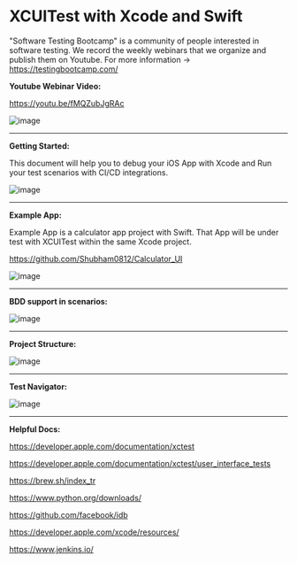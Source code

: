 # XCUITest with Xcode and Swift

"Software Testing Bootcamp" is a community of people interested in software testing. We record the weekly webinars that we organize and publish them on Youtube. For more information -> https://testingbootcamp.com/

**Youtube Webinar Video:**

https://youtu.be/fMQZubJgRAc

![image](https://user-images.githubusercontent.com/89974862/137537135-9bc84d3a-09bc-4767-bbe1-21bd2f3d9b27.png)

------------

**Getting Started:**

This document will help you to debug your iOS App with Xcode and Run your test scenarios with CI/CD integrations.


![image](https://user-images.githubusercontent.com/89974862/138561502-9707a7ea-091c-40ba-8b44-db235a686d6e.png)

----------

**Example App:**

Example App is a calculator app project with Swift. That App will be under test with XCUITest within the same Xcode project.

https://github.com/Shubham0812/Calculator_UI

![image](https://user-images.githubusercontent.com/89974862/138561626-8c9fcdc8-0418-446b-981c-35a0a5926ee6.png)

----------

**BDD support in scenarios:**

![image](https://user-images.githubusercontent.com/89974862/138561748-95e4b702-cf78-4407-800a-4f083c607017.png)

----------

**Project Structure:**

![image](https://user-images.githubusercontent.com/89974862/138599825-bb09e4d8-16f8-4f37-9738-48ff2cc94975.png)

----------

**Test Navigator:**

![image](https://user-images.githubusercontent.com/89974862/138599889-30f256bc-566c-4354-af40-d0092291fd42.png)

----------

**Helpful Docs:**

https://developer.apple.com/documentation/xctest

https://developer.apple.com/documentation/xctest/user_interface_tests

https://brew.sh/index_tr

https://www.python.org/downloads/

https://github.com/facebook/idb

https://developer.apple.com/xcode/resources/

https://www.jenkins.io/
